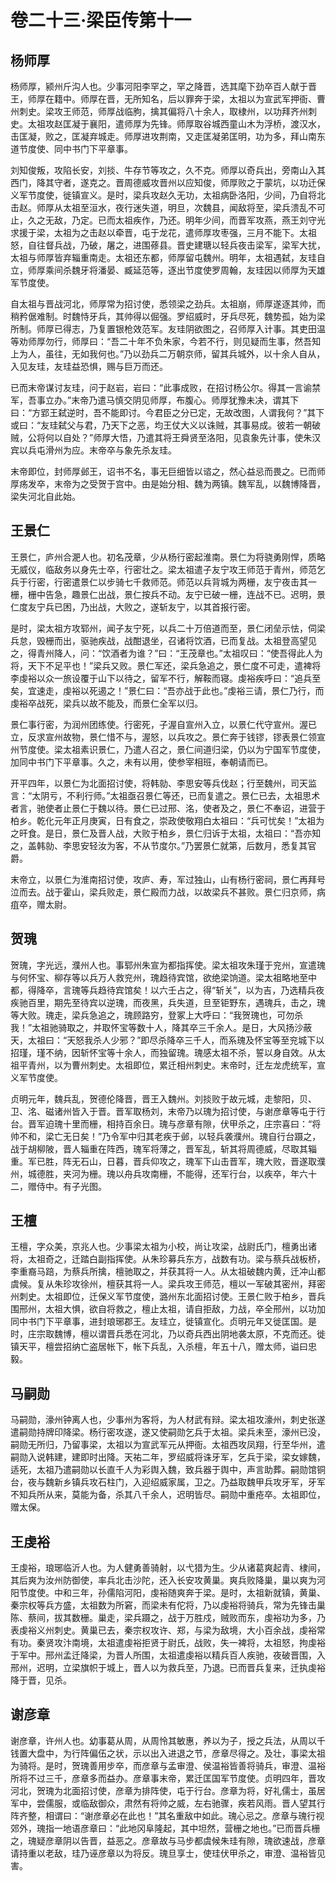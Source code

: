 # 卷二十三·梁臣传第十一

## 杨师厚

杨师厚，颍州斤沟人也。少事河阳李罕之，罕之降晋，选其麾下劲卒百人献于晋王，师厚在籍中。师厚在晋，无所知名，后以罪奔于梁，太祖以为宣武军押衙、曹州刺史。梁攻王师范，师厚战临朐，擒其偏将八十余人，取棣州，以功拜齐州刺史。太祖攻赵匡凝于襄阳，遣师厚为先锋。师厚取谷城西童山木为浮桥，渡汉水，击匡凝，败之，匡凝弃城走。师厚进攻荆南，又走匡凝弟匡明，功为多，拜山南东道节度使、同中书门下平章事。

刘知俊叛，攻陷长安，刘掞、牛存节等攻之，久不克。师厚以奇兵出，旁南山入其西门，降其守者，遂克之。晋周德威攻晋州以应知俊，师厚败之于蒙坑，以功迁保义军节度使，徙镇宣义。是时，梁兵攻赵久无功，太祖病卧洛阳，少间，乃自将北击赵。师厚从太祖至洹水，夜行迷失道，明旦，次魏县，闻敌将至，梁兵溃乱不可止，久之无敌，乃定。已而太祖疾作，乃还。明年少间，而晋军攻燕，燕王刘守光求援于梁，太祖为之击赵以牵晋，屯于龙花，遣师厚攻枣强，三月不能下。太祖怒，自往督兵战，乃破，屠之，进围蓚县。晋史建瑭以轻兵夜击梁军，梁军大扰，太祖与师厚皆弃辎重南走。太祖还东都，师厚留屯魏州。明年，太祖遇弑，友珪自立，师厚乘间杀魏牙将潘晏、臧延范等，逐出节度使罗周翰，友珪因以师厚为天雄军节度使。

自太祖与晋战河北，师厚常为招讨使，悉领梁之劲兵。太祖崩，师厚遂逐其帅，而稍矜倨难制。时魏恃牙兵，其帅得以倔强。罗绍威时，牙兵尽死，魏势孤，始为梁所制。师厚已得志，乃复置银枪效范军。友珪阴欲图之，召师厚入计事。其吏田温等劝师厚勿行，师厚曰：“吾二十年不负朱家，今若不行，则见疑而生事，然吾知上为人，虽往，无如我何也。”乃以劲兵二万朝京师，留其兵城外，以十余人自从，入见友珪，友珪益恐惧，赐与巨万而还。

已而末帝谋讨友珪，问于赵岩，岩曰：“此事成败，在招讨杨公尔。得其一言谕禁军，吾事立办。”末帝乃遣马慎交阴见师厚，布腹心。师厚犹豫未决，谓其下曰：“方郢王弑逆时，吾不能即讨。今君臣之分已定，无故改图，人谓我何？”其下或曰：“友珪弑父与君，乃天下之恶，均王仗大义以诛贼，其事易成。彼若一朝破贼，公将何以自处？”师厚大悟，乃遣其将王舜贤至洛阳，见袁象先计事，使朱汉宾以兵屯滑州为应。末帝卒与象先杀友珪。

末帝即位，封师厚邺王，诏书不名，事无巨细皆以谘之，然心益忌而畏之。已而师厚疡发卒，末帝为之受贺于宫中。由是始分相、魏为两镇。魏军乱，以魏博降晋，梁失河北自此始。

## 王景仁

王景仁，庐州合淝人也。初名茂章，少从杨行密起淮南。景仁为将骁勇刚悍，质略无威仪，临敌务以身先士卒，行密壮之。梁太祖遣子友宁攻王师范于青州，师范乞兵于行密，行密遣景仁以步骑七千救师范。师范以兵背城为两栅，友宁夜击其一栅，栅中告急，趣景仁出战，景仁按兵不动。友宁已破一栅，连战不已。迟明，景仁度友宁兵已困，乃出战，大败之，遂斩友宁，以其首报行密。

是时，梁太祖方攻郓州，闻子友宁死，以兵二十万倍道而至，景仁闭垒示怯，伺梁兵怠，毁栅而出，驱驰疾战，战酣退坐，召诸将饮酒，已而复战。太祖登高望见之，得青州降人，问：“饮酒者为谁？”曰：“王茂章也。”太祖叹曰：“使吾得此人为将，天下不足平也！”梁兵又败。景仁军还，梁兵急追之，景仁度不可走，遣裨将李虔裕以众一旅设覆于山下以待之，留军不行，解鞍而寝。虔裕疾呼曰：“追兵至矣，宜速走，虔裕以死遏之！”景仁曰：“吾亦战于此也。”虔裕三请，景仁乃行，而虔裕卒战死，梁兵以故不能及，而景仁全军以归。

景仁事行密，为润州团练使。行密死，子渥自宣州入立，以景仁代守宣州。渥已立，反求宣州故物，景仁惜不与，渥怒，以兵攻之。景仁奔于钱镠，镠表景仁领宣州节度使。梁太祖素识景仁，乃遣人召之，景仁间道归梁，仍以为宁国军节度使，加同中书门下平章事。久之，未有以用，使参宰相班，奉朝请而已。

开平四年，以景仁为北面招讨使，将韩勍、李思安等兵伐赵；行至魏州，司天监言：“太阴亏，不利行师。”太祖亟召景仁等还，已而复遣之。景仁已去，太祖思术者言，驰使者止景仁于魏以待。景仁已过邢、洺，使者及之，景仁不奉诏，进营于柏乡。乾化元年正月庚寅，日有食之，崇政使敬翔白太祖曰：“兵可忧矣！”太祖为之旰食。是日，景仁及晋人战，大败于柏乡，景仁归诉于太祖，太祖曰：“吾亦知之，盖韩勍、李思安轻汝为客，不从节度尔。”乃罢景仁就第，后数月，悉复其官爵。

末帝立，以景仁为淮南招讨使，攻庐、寿，军过独山，山有杨行密祠，景仁再拜号泣而去。战于霍山，梁兵败走，景仁殿而力战，以故梁兵不甚败。景仁归京师，病疽卒，赠太尉。

## 贺瑰

贺瑰，字光远，濮州人也。事郓州朱宣为都指挥使。梁太祖攻朱瑾于兖州，宣遣瑰与何怀宝、柳存等以兵万人救兖州，瑰趋待宾馆，欲绝梁饷道。梁太祖略地至中都，得降卒，言瑰等兵趋待宾馆矣！以六壬占之，得“斩关”，以为吉，乃选精兵夜疾驰百里，期先至待宾以逆瑰，而夜黑，兵失道，旦至钜野东，遇瑰兵，击之，瑰等大败。瑰走，梁兵急追之，瑰顾路穷，登冢上大呼曰：“我贺瑰也，可勿杀我！”太祖驰骑取之，并取怀宝等数十人，降其卒三千余人。是日，大风扬沙蔽天，太祖曰：“天怒我杀人少邪？”即尽杀降卒三千人，而系瑰及怀宝等至兖城下以招瑾，瑾不纳，因斩怀宝等十余人，而独留瑰。瑰感太祖不杀，誓以身自效。从太祖平青州，以为曹州刺史。太祖即位，累迁相州刺史。末帝时，迁左龙虎统军，宣义军节度使。

贞明元年，魏兵乱，贺德伦降晋，晋王入魏州。刘掞败于故元城，走黎阳，贝、卫、洺、磁诸州皆入于晋。晋军取杨刘，末帝乃以瑰为招讨使，与谢彦章等屯于行台。晋军迫瑰十里而栅，相持百余日。瑰与彦章有隙，伏甲杀之，庄宗喜曰：“将帅不和，梁亡无日矣！”乃令军中归其老疾于邺，以轻兵袭濮州。瑰自行台蹑之，战于胡柳陂，晋人辎重在阵西，瑰军将薄之，晋军乱，斩其将周德威，尽取其辎重。军已胜，阵无石山，日暮，晋兵仰攻之，瑰军下山击晋军，瑰大败，晋遂取濮州，城德胜，夹河为栅。瑰以舟兵攻南栅，不能得，还军行台，以疾卒，年六十二，赠侍中。有子光图。

## 王檀

王檀，字众美，京兆人也。少事梁太祖为小校，尚让攻梁，战尉氏门，檀勇出诸将，太祖奇之，迁踏白副指挥使。从朱珍募兵东方，战数有功。梁与蔡兵战板桥，李重裔马踣，为蔡兵所擒，檀驰取之，并获其将一人。从太祖破魏内黄，迁冲山都虞候。复从朱珍攻徐州，檀获其将一人。梁兵攻王师范，檀以一军破其密州，拜密州刺史。太祖即位，迁保义军节度使，潞州东北面招讨使。王景仁败于柏乡，晋兵围邢州，太祖大惧，欲自将救之，檀止太祖，请自拒敌，力战，卒全邢州，以功加同中书门下平章事，进封琅琊郡王。友珪立，徙镇宣化。贞明元年又徙匡国。是时，庄宗取魏博，檀以谓晋兵悉在河北，乃以奇兵西出阴地袭太原，不克而还。徙镇天平，檀尝招纳亡盗居帐下，帐下兵乱，入杀檀，年五十八，赠太师，谥曰忠毅。

## 马嗣勋

马嗣勋，濠州钟离人也，少事州为客将，为人材武有辩。梁太祖攻濠州，刺史张遂遣嗣勋持牌印降梁。杨行密攻遂，遂又使嗣勋乞兵于太祖。梁兵未至，濠州已没，嗣勋无所归，乃留事梁，太祖以为宣武军元从押衙。太祖西攻凤翔，行至华州，遣嗣勋入说韩建，建即时出降。天祐二年，罗绍威将诛牙军，乞兵于梁，梁女嫁魏，适死，太祖乃遣嗣勋以长直千人为彩舆入魏，致兵器于舆中，声言助葬。嗣勋馆铜台，夜与魏新乡镇兵攻石柱门，入迎绍威家属，卫之。乃益取魏甲兵攻牙军，牙军不知兵所从来，莫能为备，杀其八千余人，迟明皆尽。嗣勋中重疮卒。太祖即位，赠太保。

## 王虔裕

王虔裕，琅琊临沂人也。为人健勇善骑射，以弋猎为生。少从诸葛爽起青、棣间，其后爽为汝州防御使，率兵北击沙陀，还入长安攻黄巢。爽兵败降巢，巢以爽为河阳节度使。中和三年，孙儒陷河阳，虔裕随爽奔于梁。是时，太祖新就镇，黄巢、秦宗权等兵方盛，太祖数为所窘，而梁未有佗将，乃以虔裕将骑兵，常为先锋击巢陈、蔡间，拔其数栅。巢走，梁兵蹑之，战于万胜戍，贼败而东，虔裕功为多，乃表虔裕义州刺史。黄巢已去，秦宗权攻许、郑，与梁为敌境，大小百余战，虔裕常有功。秦贤攻汴南境，太祖遣虔裕拒贤于尉氏，战败，失一裨将，太祖怒，拘虔裕于军中。邢州孟迁降梁，为晋人所围，太祖遣虔裕以精兵百人疾驰，夜破晋围，入邢州，迟明，立梁旗帜于城上，晋人以为救兵至，乃退。已而晋兵复来，迁执虔裕降于晋，见杀。

## 谢彦章

谢彦章，许州人也。幼事葛从周，从周怜其敏惠，养以为子，授之兵法，从周以千钱置大盘中，为行阵偏伍之状，示以出入进退之节，彦章尽得之。及壮，事梁太祖为骑将。是时，贺瑰善用步卒，而彦章与孟审澄、侯温裕皆善将骑兵，审澄、温裕所将不过三千，彦章多而益办。彦章事末帝，累迁匡国军节度使。贞明四年，晋攻河北，贺瑰为北面招讨使，彦章为排阵使，屯于行台。彦章为将，好礼儒士，虽居军中，尝儒服，或临敌御众，肃然有将帅之威，左右驰骤，疾若风雨。晋人望其行阵齐整，相谓曰：“谢彦章必在此也！”其名重敌中如此。瑰心忌之。彦章与瑰行视郊外，瑰指一地语彦章曰：“此地冈阜隆起，其中坦然，营栅之地也。”已而晋兵栅之，瑰疑彦章阴以告晋，益恶之。彦章故与马步都虞候朱珪有隙，瑰欲速战，彦章请持重以老敌，珪乃诬彦章以为将反。瑰旦享士，使珪伏甲杀之，审澄、温裕皆见害。
